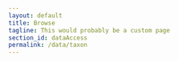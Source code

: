 ```yaml
---
layout: default
title: Browse
tagline: This would probably be a custom page
section_id: dataAccess
permalink: /data/taxon
---
```

<link rel="stylesheet" href="/javascripts/main.f33af569.css">
<link rel="stylesheet" href="/css/react-components.css">

<div class="row" style="background: white; margin-top: 20px; margin-bottom: 60px">


  <!-- img src="/images/placeholder_for_js_lib.png" style="display: block; margin: auto;"/ -->
  <div id="taxon"></div>
</div>
<script src="https://unpkg.com/react@16/umd/react.development.js" crossorigin></script>
  <script src="https://unpkg.com/react-dom@16/umd/react-dom.development.js" crossorigin></script>
  <script src="/javascripts/col-tree-browser.js" ></script>
  <script src="/javascripts/taxon.js" ></script>